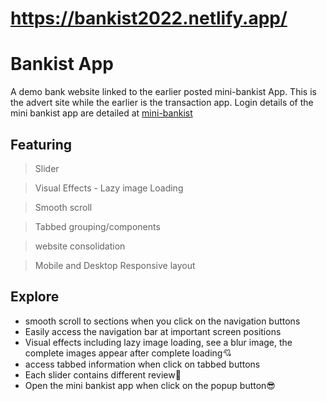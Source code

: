 # https://bankist2022.netlify.app/
# Bankist App
A demo bank website linked to the earlier posted mini-bankist App.
This is the advert site while the earlier is the transaction app.
Login details of the mini bankist app are detailed at [mini-bankist](https://github.com/NwekeMaxwell/mini-bankist)
## Featuring
> Slider

> Visual Effects - Lazy image Loading

> Smooth scroll

> Tabbed grouping/components

> website consolidation

> Mobile and Desktop Responsive layout
## Explore
+ smooth scroll to sections when you click on the navigation buttons
+ Easily access the navigation bar at important screen positions
+ Visual effects including lazy image loading, see a blur image, the complete images appear after complete loading💘
+ access tabbed information when click on tabbed buttons
+ Each slider contains different review🥇
+ Open the mini bankist app when click on the popup button😎

